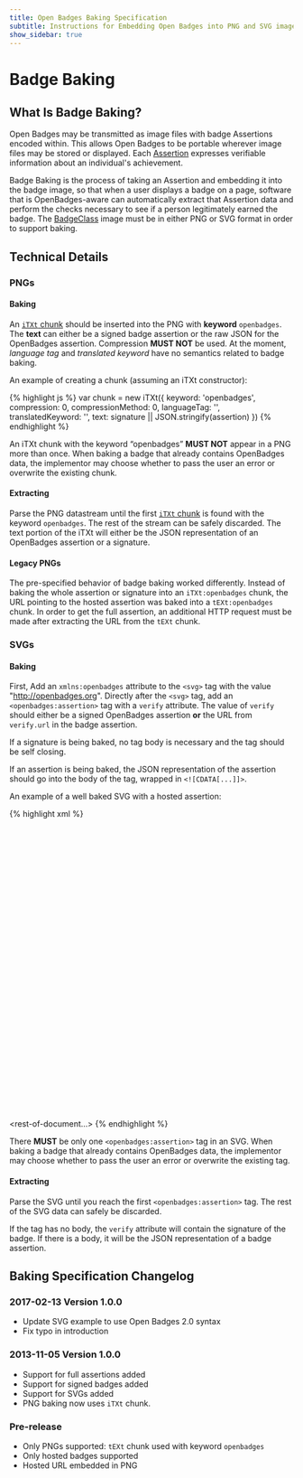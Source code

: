 ```yaml
---
title: Open Badges Baking Specification
subtitle: Instructions for Embedding Open Badges into PNG and SVG image files
show_sidebar: true
---
```

# Badge Baking

## What Is Badge Baking?

Open Badges may be transmitted as image files with badge Assertions encoded within. This allows Open Badges to be portable wherever image files may be stored or displayed. Each [Assertion](../#Assertion) expresses verifiable information about an individual's achievement. 

Badge Baking is the process of taking an Assertion and embedding it into the badge image, so that when a user displays a badge on a page, software that is OpenBadges-aware can automatically extract that Assertion data and perform the checks necessary to see if a person legitimately earned the badge. The [BadgeClass](../#BadgeClass) image must be in either PNG or SVG format in order to support baking.

## Technical Details

### PNGs

#### Baking

An <a href="http://www.w3.org/TR/PNG/#11iTXt">`iTXt` chunk</a> should be inserted into the PNG with **keyword** `openbadges`. The **text** can either be a signed badge assertion or the raw JSON for the OpenBadges assertion. Compression **MUST NOT** be used. At the moment, *language tag* and *translated keyword* have no semantics related to badge baking.

An example of creating a chunk (assuming an iTXt constructor):

{% highlight js %}
var chunk = new iTXt({
  keyword: 'openbadges',
  compression: 0,
  compressionMethod: 0,
  languageTag: '',
  translatedKeyword: '',
  text: signature || JSON.stringify(assertion)
})
{% endhighlight %}

An iTXt chunk with the keyword “openbadges” **MUST NOT** appear in a PNG more than once. When baking a badge that already contains OpenBadges data, the implementor may choose whether to pass the user an error or overwrite the existing chunk.

#### Extracting

Parse the PNG datastream until the first <a href="http://www.w3.org/TR/PNG/#11iTXt">`iTXt` chunk</a> is found with the keyword `openbadges`. The rest of the stream can be safely discarded. The text portion of the iTXt will either be the JSON representation of an OpenBadges assertion or a signature.

#### Legacy PNGs

The pre-specified behavior of badge baking worked differently. Instead of baking the whole assertion or signature into an `iTXt:openbadges` chunk, the URL pointing to the hosted assertion was baked into a `tEXt:openbadges` chunk. In order to get the full assertion, an additional HTTP request must be made after extracting the URL from the `tEXt` chunk.

### SVGs

#### Baking
First, Add an `xmlns:openbadges` attribute to the `<svg>` tag with the value "http://openbadges.org". Directly after the `<svg>` tag, add an `<openbadges:assertion>` tag with a `verify` attribute. The value of `verify` should either be a signed OpenBadges assertion **or** the URL from `verify.url` in the badge assertion.

If a signature is being baked, no tag body is necessary and the tag should be self closing.

If an assertion is being baked, the JSON representation of the assertion should go into the body of the tag, wrapped in `<![CDATA[...]]>`.

An example of a well baked SVG with a hosted assertion:

{% highlight xml %}
<?xml version="1.0" encoding="UTF-8"?>
<svg xmlns="http://www.w3.org/2000/svg"
     xmlns:openbadges="http://openbadges.org"
     viewBox="0 0 512 512">
  <openbadges:assertion verify="https://example.org/assertions/123">
    <![CDATA[
	   {
	     "@context": "https://w3id.org/openbadges/v2",
	     "id": "https://example.org/assertions/123",
	     "type": "Assertion",
	     "recipient": {
	       "type": "email",
	       "identity": "alice@example.org"
	     },
	     "issuedOn": "2016-12-31T23:59:59+00:00",
	     "verification": {
	       "type": "hosted"
	     },
	     "badge": {
	       "id": "https://example.org/badges/5",
		   "type": "BadgeClass",	       
	       "name": "3-D Printmaster",
	       "description": "This badge is awarded …",
	       "image": "https://example.org/badges/5/image",
	       "criteria": {
	         "narrative": "Students are tested on …"
	       },
	       "issuer": {
	         "id": "https://example.org/issuer",
	         "type": "Profile",
	         "name": "Example Maker Society",
	         "url": "https://example.org",
	         "email": "contact@example.org",
	         "verification": {
	            "allowedOrigins": "example.org"
	         }
	       }
	     }
	   }
    ]]>
  </openbadges:assertion>

  <rest-of-document...>
</svg>
{% endhighlight %}

There **MUST** be only one `<openbadges:assertion>` tag in an SVG. When baking a badge that already contains OpenBadges data, the implementor may choose whether to pass the user an error or overwrite the existing tag.

#### Extracting

Parse the SVG until you reach the first `<openbadges:assertion>` tag. The rest of the SVG data can safely be discarded.

If the tag has no body, the `verify` attribute will contain the signature of the badge. If there is a body, it will be the JSON representation of a badge assertion.

## Baking Specification Changelog

### 2017-02-13 Version 1.0.0
  * Update SVG example to use Open Badges 2.0 syntax
  * Fix typo in introduction
  
### 2013-11-05 Version 1.0.0
  * Support for full assertions added
  * Support for signed badges added
  * Support for SVGs added
  * PNG baking now uses `iTXt` chunk.

### Pre-release
  * Only PNGs supported: `tEXt` chunk used with keyword `openbadges`
  * Only hosted badges supported
  * Hosted URL embedded in PNG
